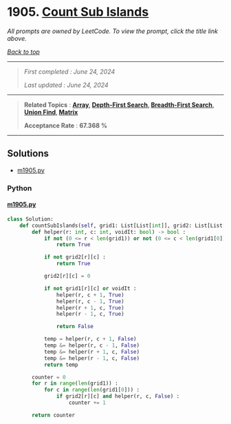 # 1905. [Count Sub Islands](<https://leetcode.com/problems/count-sub-islands>)

*All prompts are owned by LeetCode. To view the prompt, click the title link above.*

*[Back to top](<../README.md>)*

------

> *First completed : June 24, 2024*
>
> *Last updated : June 24, 2024*


------

> **Related Topics** : **[Array](<by_topic/Array.md>), [Depth-First Search](<by_topic/Depth-First Search.md>), [Breadth-First Search](<by_topic/Breadth-First Search.md>), [Union Find](<by_topic/Union Find.md>), [Matrix](<by_topic/Matrix.md>)**
>
> **Acceptance Rate** : **67.368 %**


------

## Solutions

- [m1905.py](<../my-submissions/m1905.py>)
### Python
#### [m1905.py](<../my-submissions/m1905.py>)
```Python
class Solution:
    def countSubIslands(self, grid1: List[List[int]], grid2: List[List[int]]) -> int:
        def helper(r: int, c: int, voidIt: bool) -> bool :
            if not (0 <= r < len(grid1)) or not (0 <= c < len(grid1[0])) :
                return True

            if not grid2[r][c] :
                return True

            grid2[r][c] = 0

            if not grid1[r][c] or voidIt :
                helper(r, c + 1, True)
                helper(r, c - 1, True)
                helper(r + 1, c, True)
                helper(r - 1, c, True)

                return False

            temp = helper(r, c + 1, False) 
            temp &= helper(r, c - 1, False)
            temp &= helper(r + 1, c, False)
            temp &= helper(r - 1, c, False)
            return temp 

        counter = 0
        for r in range(len(grid1)) :
            for c in range(len(grid1[0])) :
                if grid2[r][c] and helper(r, c, False) :
                    counter += 1

        return counter
```

